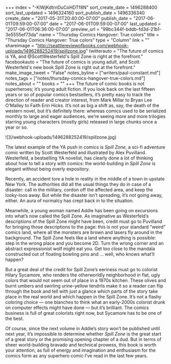 +++
index = "-KlWjKdtrnDuCoHDTf8N"
sort_create_date = 1496288400
sort_last_updated = 1496324160
sort_publish_date = 1496336340
create_date = "2017-05-31T20:40:00-07:00"
publish_date = "2017-06-01T09:59:00-07:00"
date = "2017-06-01T09:59:00-07:00"
last_updated = "2017-06-01T06:36:00-07:00"
preview_url = "99bc344f-bddb-fd3d-21b1-3e5555ef73da"
name = "Thursday Comics Hangover: True colors"
title = "Thursday Comics Hangover: True colors"
type = "Column"
link = ""
shareimage = "http://seattlereviewofbooks.com/webhook-uploads/1496288252419/spillzone.jpg"
twitterauto = "The future of comics is YA, and @ScottWesterfeld's Spill Zone is right at the forefront."
facebookauto = "The future of comics is young adult, and Scott Westerfeld's new book Spill Zone is right out at the forefront."
make_image_tweet = "False"
notes_byline = ["writers/paul-constant.md"]
notes_tags = ["notes/thursday-comics-hangover-true-colors.md"]
notes_about = ""
books = ""
+++
The future of comic books is not superheroes; it’s young adult fiction. If you look back on the last fifteen years or so of popular comics bestsellers, it’s pretty easy to track the direction of reader and creator interest, from Mark Millar to Bryan Lee O’Malley to Faith Erin Hicks. It’s not as big a shift as, say, the death of the western novel, but it’s definitely there: whereas comics used to be serialized monthly to large and eager audiences, we’re seeing more and more trilogies starring young characters (mostly girls) released in large chunks once a year or so.

<p class="image-left">![](/webhook-uploads/1496288252419/spillzone.jpg)</p>

The latest example of the YA push in comics is *Spill Zone*, a sci-fi adventure comic written by Scott Westerfeld and illustrated by Alex Puvilland. Westerfeld, a bestselling YA novelist, has clearly done a lot of thinking about how to tell a story with comics: the world-building in *Spill Zone* is elegant without being overly expository.

Recently, an accident tore a hole in reality in the middle of a town in upstate New York. The authorities did all the usual things they do in case of a disaster: call in the military, cordon off the affected area, and keep the looky-loos away. But while the disaster isn’t spreading, it’s not going away, either. An aura of normalcy has crept back in to the situation.

Meanwhile, a young woman named Addie has been going on excursions into what’s now called the Spill Zone. As imaginative as Westerfeld’s descriptions of the Spill Zone might have been, credit must go to Puvilland for bringing those descriptions to the page: this is not your standard “weird” comics land, where all the monsters are brown and lasers fly around in the background. The Spill Zone feels like a land where anything is possible: step in the wrong place and you become 2D. Turn the wrong corner and an abstract expressionist wolf might eat you. Get too close to the mandala constructed out of floating bowling pins and ... well, who knows what’ll happen?

But a great deal of the credit for Spill Zone’s eeriness must go to colorist Hilary Sycamore, who renders the otherworldly neighborhood in flat, ugly colors that would not seem out of place in a 1970s kitchen. These olives and burnt umbers and swirling urine-yellow tendrils make it so a reader can flip through the book and tell with just a glance which parts of the story take place in the real world and which happen in the Spill Zone. It’s not a flashy coloring choice — one blanches to think what an early-2000s colorist drunk on computer effects might have done — but it’s brilliant. The comics business is full of great colorists right now, but Sycamore has to be one of the best.

Of course, since the next volume in Addie’s story won’t be published until next year, it’s impossible to determine whether *Spill Zone* is the great start of a great story or the promising opening chapter of a dud. But in terms of sheer world-building bravado and technical prowess, this book is worth your attention, as full of energy and imagination and enthusiasm for the comics form as any superhero comic I’ve read in the last few years.
